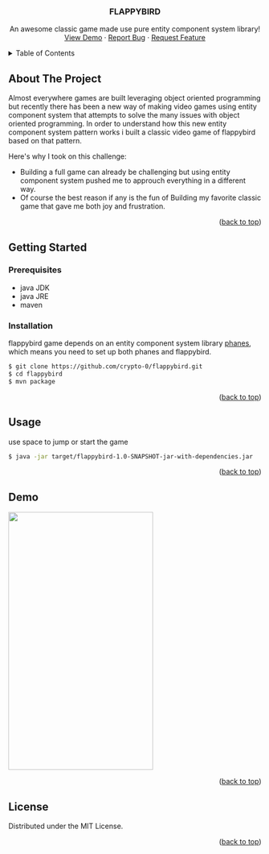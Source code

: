 <a name="readme-top"></a>
<!-- PROJECT LOGO -->
<br />
<div align="center">

  <h3 align="center">FLAPPYBIRD</h3>

  <p align="center">
    An awesome classic game made use pure entity component system library!
    <br />
    <a href="#demo">View Demo</a>
    ·
    <a href="https://github.com/crypto-0/flappybird/issues">Report Bug</a>
    ·
    <a href="https://github.com/crypto-0/flappybird/pulls">Request Feature</a>
  </p>
</div>



<!-- TABLE OF CONTENTS -->
<details>
  <summary>Table of Contents</summary>
  <ol>
    <li>
      <a href="#about-the-project">About The Project</a>
    </li>
    <li>
      <a href="#getting-started">Getting Started</a>
      <ul>
        <li><a href="#prerequisites">Prerequisites</a></li>
        <li><a href="#installation">Installation</a></li>
      </ul>
    </li>
    <li><a href="#usage">Usage</a></li>
    <li><a href="#demo">Demo</a></li>
    <li><a href="#license">License</a></li>
  </ol>
</details>



<!-- ABOUT THE PROJECT -->
## About The Project


Almost everywhere games are built leveraging object oriented programming but recently there has been a new way of making video games using entity component system that attempts to solve the many issues with object oriented programming. In order to understand how this new entity component system pattern works i built a classic video game of flappybird based on that pattern.

Here's why I took on this challenge:
* Building a full game can already be challenging but using entity component system pushed me to approuch everything in a different way.
* Of course the best reason if any is the fun of Building my favorite classic game that gave me both joy and frustration.


<p align="right">(<a href="#readme-top">back to top</a>)</p>


<!-- GETTING STARTED -->
## Getting Started

### Prerequisites

* java JDK
* java JRE
* maven

### Installation
flappybird game depends on an entity component system library [phanes](https://github.com/crypto-0/phanes), which means you need to set up both phanes and flappybird.
```sh
$ git clone https://github.com/crypto-0/flappybird.git
$ cd flappybird
$ mvn package
```
<p align="right">(<a href="#readme-top">back to top</a>)</p>

<!-- USAGE EXAMPLES -->
## Usage
use space to jump or start the game
```sh
$ java -jar target/flappybird-1.0-SNAPSHOT-jar-with-dependencies.jar
```
<p align="right">(<a href="#readme-top">back to top</a>)</p>

<!-- ROADMAP -->
## Demo
<img src="flappybird.gif" width="288" height="512"/>
<p align="right">(<a href="#readme-top">back to top</a>)</p>

<!-- LICENSE -->
## License

Distributed under the MIT License.

<p align="right">(<a href="#readme-top">back to top</a>)</p>


